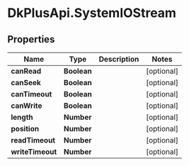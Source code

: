 # DkPlusApi.SystemIOStream

## Properties
Name | Type | Description | Notes
------------ | ------------- | ------------- | -------------
**canRead** | **Boolean** |  | [optional] 
**canSeek** | **Boolean** |  | [optional] 
**canTimeout** | **Boolean** |  | [optional] 
**canWrite** | **Boolean** |  | [optional] 
**length** | **Number** |  | [optional] 
**position** | **Number** |  | [optional] 
**readTimeout** | **Number** |  | [optional] 
**writeTimeout** | **Number** |  | [optional] 



